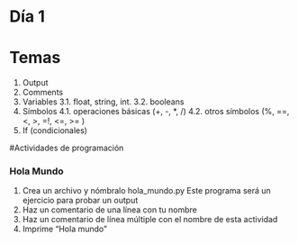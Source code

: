 Día 1
==============
# Temas
1.	Output
2.	Comments
3.	Variables
3.1.	float, string, int.
3.2.	booleans
4.	Símbolos
4.1.	operaciones básicas (+, -, *, /)
4.2.	otros símbolos (%, ==, <, >, =!, <=, >= )
5.	If (condicionales)

#Actividades de programación

### Hola Mundo
1.	Crea un archivo y nómbralo hola_mundo.py
    Este programa será un ejercicio para probar un output
2.	Haz un comentario de una línea con tu nombre
3.	Haz un comentario de línea múltiple con el nombre de esta actividad 
4.	Imprime “Hola mundo”



